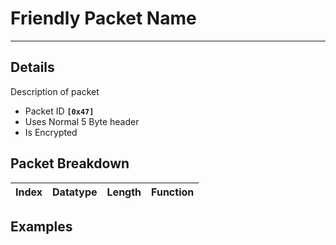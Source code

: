 # Friendly Packet Name #

---


## Details ##

Description of packet
  * Packet ID **`[0x47]`**
  * Uses Normal 5 Byte header
  * Is Encrypted

## Packet Breakdown ##
| Index | Datatype | Length | Function |
|:------|:---------|:-------|:---------|

## Examples ##